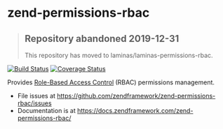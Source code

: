 # zend-permissions-rbac

> ## Repository abandoned 2019-12-31
>
> This repository has moved to laminas/laminas-permissions-rbac.

[![Build Status](https://secure.travis-ci.org/zendframework/zend-permissions-rbac.svg?branch=master)](https://secure.travis-ci.org/zendframework/zend-permissions-rbac)
[![Coverage Status](https://coveralls.io/repos/zendframework/zend-permissions-rbac/badge.svg?branch=master)](https://coveralls.io/r/zendframework/zend-permissions-rbac?branch=master)

Provides [Role-Based Access Control](https://it.wikipedia.org/wiki/Role-based_access_control)
(RBAC) permissions management.

- File issues at https://github.com/zendframework/zend-permissions-rbac/issues
- Documentation is at https://docs.zendframework.com/zend-permissions-rbac/